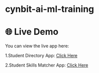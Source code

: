 # cynbit-ai-ml-training

# 🌐 Live Demo

You can view the live app here: 

1.Student Directory App: [Click Here](https://cynbit-ai-ml-training-fvksbqcnltedl5ectvokka.streamlit.app/)

2.Student Skills Matcher App: [Click Here](https://cynbit-ai-ml-training-lxuempnkrddxbhwjh9xrun.streamlit.app/)
